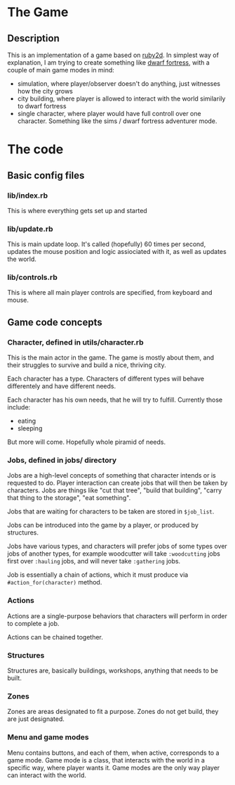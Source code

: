 # The Game
## Description

This is an implementation of a game based on [ruby2d](http://www.ruby2d.com/). In simplest way of explanation, I am trying to create something like [dwarf fortress](http://www.bay12games.com/dwarves/), with a couple of main game modes in mind:
  - simulation, where player/observer doesn't do anything, just witnesses how the city grows
  - city building, where player is allowed to interact with the world similarily to dwarf fortress
  - single character, where player would have full controll over one character. Something like the sims / dwarf fortress adventurer mode.

# The code

## Basic config files

### lib/index.rb

This is where everything gets set up and started

### lib/update.rb

This is main update loop. It's called (hopefully) 60 times per second, updates the mouse position and logic assiociated with it, as well as updates the world.

### lib/controls.rb

This is where all main player controls are specified, from keyboard and mouse.

## Game code concepts

### Character, defined in utils/character.rb

This is the main actor in the game. The game is mostly about them, and their struggles to survive and build a nice, thriving city.

Each character has a type. Characters of different types will behave differentely and have different needs.

Each character has his own needs, that he will try to fulfill. Currently those include:

* eating
* sleeping

But more will come. Hopefully whole piramid of needs.

### Jobs, defined in jobs/ directory

Jobs are a high-level concepts of something that character intends or is requested to do. Player interaction can create jobs that will then be taken by characters. Jobs are things like "cut that tree", "build that building", "carry that thing to the storage", "eat something".

Jobs that are waiting for characters to be taken are stored in `$job_list`.

Jobs can be introduced into the game by a player, or produced by structures.

Jobs have various types, and characters will prefer jobs of some types over jobs of another types, for example woodcutter will take `:woodcutting` jobs first over `:hauling` jobs, and will never take `:gathering` jobs.

Job is essentially a chain of actions, which it must produce via `#action_for(character)` method.

### Actions

Actions are a single-purpose behaviors that characters will perform in order to complete a job.

Actions can be chained together.

### Structures

Structures are, basically buildings, workshops, anything that needs to be built.

### Zones

Zones are areas designated to fit a purpose. Zones do not get build, they are just designated.

### Menu and game modes

Menu contains buttons, and each of them, when active, corresponds to a game mode. Game mode is a class, that interacts with the world in a specific way, where player wants it. Game modes are the only way player can interact with the world.

